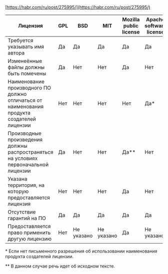 [https://habr.com/ru/post/275995/](https://habr.com/ru/post/275995/)

Лицензия | GPL | BSD | MIT | Mozilla public license | Apache software license
---------|-----|-----|-----|------------------------|-----------------------
Требуется указывать имя автора | Да | Да | Да | Да | Да
Изменеённые файлы должны быть помечены | Да | Нет | Нет | Да | Нет
Наименование производного ПО должно отличаться от наименования продукта создателей лицензии | Нет | Нет | Нет | Нет  | Да\*
Производные произведения должны распространяться на условиях первоначальной лицензии | Да | Нет | Нет | Да\** | Нет
Указана территория, на которую предоставляется лицензия | Нет | Нет | Нет | Да | Нет
Отсутствие гарантий на ПО | Да | Да | Да | Да | Да
Предоставляется право применить другую лицензию  | Нет | Не указано | Не указано | Да | Не указано

\* Если нет письменного разрешения об использовании наименования продукта создателей лицензии.

\*\* В данном случае речь идет об исходном тексте.
